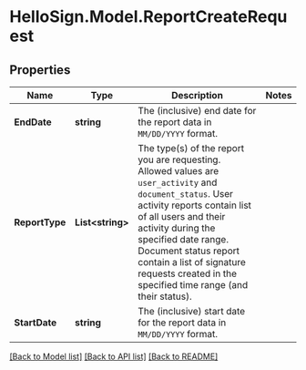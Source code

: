 # HelloSign.Model.ReportCreateRequest

## Properties

Name | Type | Description | Notes
------------ | ------------- | ------------- | -------------
**EndDate** | **string** |  The (inclusive) end date for the report data in `MM/DD/YYYY` format.  | 
**ReportType** | **List&lt;string&gt;** |  The type(s) of the report you are requesting. Allowed values are `user_activity` and `document_status`. User activity reports contain list of all users and their activity during the specified date range. Document status report contain a list of signature requests created in the specified time range (and their status).  | 
**StartDate** | **string** |  The (inclusive) start date for the report data in `MM/DD/YYYY` format.  | 

[[Back to Model list]](../README.md#documentation-for-models) [[Back to API list]](../README.md#documentation-for-api-endpoints) [[Back to README]](../README.md)

